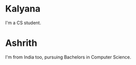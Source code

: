 # Kalyana

I'm a CS student.

# Ashrith
I'm from India too, pursuing Bachelors in Computer Science.
